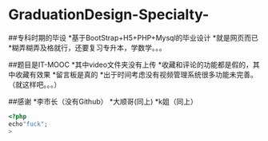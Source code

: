 # GraduationDesign-Specialty-
##专科时期的毕设
*基于BootStrap+H5+PHP+Mysql的毕业设计
*就是网页而已
*糊弄糊弄及格就行，还要复习专升本，学数学。。。



##题目是IT-MOOC
*其中video文件夹没有上传
*收藏和评论的功能都是假的，其中收藏有效果
*留言板是真的
*出于时间考虑没有视频管理系统很多功能未完善。（就这样吧。。。）


##感谢
*李市长（没有Github）
*大顺哥(同上)
*k姐（同上）
```php
<?php
echo"fuck";
>
```
